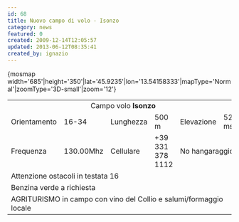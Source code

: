 ```yaml
---
id: 68
title: Nuovo campo di volo - Isonzo
category: news
featured: 0
created: 2009-12-14T12:05:57
updated: 2013-06-12T08:35:41
created_by: ignazio
---
```

<p>
 {mosmap width='685'|height='350'|lat='45.9235'|lon='13.54158333'|mapType='Normal'|zoomType='3D-small'|zoom='12'}
</p>
<table border="0" width="100%">
 <tbody>
  <tr>
   <td align="center" class="baia-tabheader" colspan="6">
    Campo volo
    <strong>
     Isonzo
    </strong>
   </td>
  </tr>
  <tr>
   <td class="baia-tabheader">
    Orientamento
   </td>
   <td class="baia-tablabel">
    16-34
   </td>
   <td class="baia-tabheader">
    Lunghezza
   </td>
   <td class="baia-tablabel">
    500 m
   </td>
   <td class="baia-tabheader">
    Elevazione
   </td>
   <td class="baia-tablabel">
    52 msl
   </td>
  </tr>
  <tr>
   <td class="baia-tabheader">
    Frequenza
   </td>
   <td class="baia-tablabel">
    130.00Mhz
   </td>
   <td class="baia-tabheader">
    Cellulare
   </td>
   <td class="baia-tablabel">
    +39 331 378 1112
   </td>
   <td class="baia-tablabel" colspan="2">
    No hangaraggio
   </td>
  </tr>
  <tr>
   <td class="baia-tablabel" colspan="6">
    Attenzione ostacoli in testata 16
   </td>
  </tr>
  <tr>
   <td class="baia-tablabel" colspan="6">
    Benzina verde a richiesta
   </td>
  </tr>
  <tr>
   <td class="baia-tablabel" colspan="6">
    AGRITURISMO in campo con vino del Collio e salumi/formaggio locale
   </td>
  </tr>
 </tbody>
</table>
<p>
</p>
